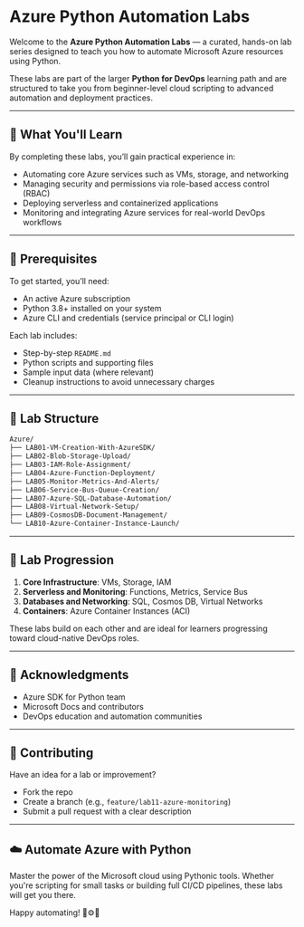 # Azure Python Automation Labs

Welcome to the **Azure Python Automation Labs** — a curated, hands-on lab series designed to teach you how to automate Microsoft Azure resources using Python.

These labs are part of the larger **Python for DevOps** learning path and are structured to take you from beginner-level cloud scripting to advanced automation and deployment practices.

---

## 🚀 What You'll Learn

By completing these labs, you’ll gain practical experience in:
- Automating core Azure services such as VMs, storage, and networking
- Managing security and permissions via role-based access control (RBAC)
- Deploying serverless and containerized applications
- Monitoring and integrating Azure services for real-world DevOps workflows

---

## 🧰 Prerequisites

To get started, you’ll need:
- An active Azure subscription
- Python 3.8+ installed on your system
- Azure CLI and credentials (service principal or CLI login)

Each lab includes:
- Step-by-step `README.md`
- Python scripts and supporting files
- Sample input data (where relevant)
- Cleanup instructions to avoid unnecessary charges

---

## 📁 Lab Structure

```bash
Azure/
├── LAB01-VM-Creation-With-AzureSDK/
├── LAB02-Blob-Storage-Upload/
├── LAB03-IAM-Role-Assignment/
├── LAB04-Azure-Function-Deployment/
├── LAB05-Monitor-Metrics-And-Alerts/
├── LAB06-Service-Bus-Queue-Creation/
├── LAB07-Azure-SQL-Database-Automation/
├── LAB08-Virtual-Network-Setup/
├── LAB09-CosmosDB-Document-Management/
└── LAB10-Azure-Container-Instance-Launch/
```

---

## 🧠 Lab Progression

1. **Core Infrastructure**: VMs, Storage, IAM
2. **Serverless and Monitoring**: Functions, Metrics, Service Bus
3. **Databases and Networking**: SQL, Cosmos DB, Virtual Networks
4. **Containers**: Azure Container Instances (ACI)

These labs build on each other and are ideal for learners progressing toward cloud-native DevOps roles.

---

## 🙏 Acknowledgments

- Azure SDK for Python team
- Microsoft Docs and contributors
- DevOps education and automation communities

---

## 💬 Contributing

Have an idea for a lab or improvement?
- Fork the repo
- Create a branch (e.g., `feature/lab11-azure-monitoring`) 
- Submit a pull request with a clear description

---

## ☁️ Automate Azure with Python

Master the power of the Microsoft cloud using Pythonic tools. Whether you're scripting for small tasks or building full CI/CD pipelines, these labs will get you there.

Happy automating! 🧠⚙️🐍